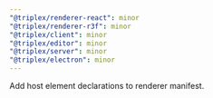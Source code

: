 ```yaml
---
"@triplex/renderer-react": minor
"@triplex/renderer-r3f": minor
"@triplex/client": minor
"@triplex/editor": minor
"@triplex/server": minor
"@triplex/electron": minor
---
```


Add host element declarations to renderer manifest.
